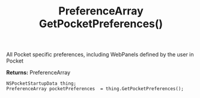 ﻿---
uid: crmscript_ref_NSPocketStartupData_GetPocketPreferences
title: PreferenceArray GetPocketPreferences()
intellisense: NSPocketStartupData.GetPocketPreferences
keywords: NSPocketStartupData, GetPocketPreferences
so.topic: reference
---

All Pocket specific preferences, including WebPanels defined by the user in Pocket

**Returns:** PreferenceArray


```crmscript
NSPocketStartupData thing;
PreferenceArray pocketPreferences  = thing.GetPocketPreferences();
```


